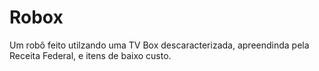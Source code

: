 # Robox

Um robô feito utilzando uma TV Box descaracterizada, apreendinda pela Receita Federal, e itens de baixo custo.
